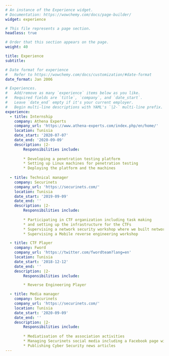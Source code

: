 ```yaml
---
# An instance of the Experience widget.
# Documentation: https://wowchemy.com/docs/page-builder/
widget: experience

# This file represents a page section.
headless: true

# Order that this section appears on the page.
weight: 40

title: Experience
subtitle:

# Date format for experience
#   Refer to https://wowchemy.com/docs/customization/#date-format
date_format: Jan 2006

# Experiences.
#   Add/remove as many `experience` items below as you like.
#   Required fields are `title`, `company`, and `date_start`.
#   Leave `date_end` empty if it's your current employer.
#   Begin multi-line descriptions with YAML's `|2-` multi-line prefix.
experience:
  - title: Internship
    company: Athena Experts
    company_url: 'https://www.athena-experts.com/index.php/en/home/'
    location: Tunisia
    date_start: '2020-07-07'
    date_end: '2020-09-09'
    description: |2-
        Responsibilities include:
        
        * Developing a penetration testing platform
        * Setting up Linux machines for penetration testing
        * Deploying the platform and the machines
        
  - title: Technical manager
    company: Securinets
    company_url: 'https://securinets.com/'
    location: Tunisia
    date_start: '2019-09-09'
    date_end: ''
    description: |2-
        Responsibilities include:
        
        * Participating in CTF organization including task making
        * and setting up the infrastructure for the CTFs
        * Supervising a network security workshop where we built network attacks tool
        * Supervising a Mobile reverse engineering workshop

  - title: CTF Player
    company: Fword
    company_url: 'https://twitter.com/fwordteam?lang=en'
    location: Tunisia
    date_start: '2018-12-12'
    date_end: ''
    description: |2-
        Responsibilities include:

        * Reverse Engineering Player

  - title: Media manager
    company: Securinets
    company_url: 'https://securinets.com/'
    location: Tunisia
    date_start: '2020-09-09'
    date_end: ''
    description: |2-
        Responsibilities include:
        
        * Mediatisation of the association activities
        * Managing Securinets social media including a Facebook page with more than 13K followers
        * Publishing Cyber Security news articles
---
```

